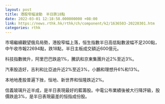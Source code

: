 ```yaml
---
layout: post
title: 港股窄幅波動　半日跌18點
date: 2022-03-01 12:18:58.000000000 +08:00
link: https://news.rthk.hk/rthk/ch/component/k2/1636503-20220301.htm
categories: rthk
---
```


市場繼續觀望俄烏局勢，港股窄幅上落，恒生指數半日高低點數波幅不足200點，中午收市報22694點，跌18點，半日主板成交額近600億元。

科技指數微升，阿里巴巴跌逾1%，騰訊和京東集團升近2%至近3%。

汽車股造好，吉利和比亞迪升近2%至近3%，小鵬和理想升6%和13%。

本地地產股普遍下挫，恒地、新世界和恒隆跌近2%。

信義玻璃升近半成，是半日表現最好的藍籌股。中電公布業績後被大行降評級，股價跌逾3%，是半日表現最差的恒指成份股。
